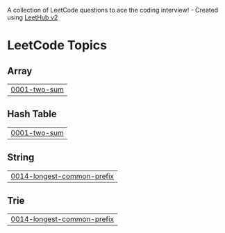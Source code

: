 A collection of LeetCode questions to ace the coding interview! - Created using [LeetHub v2](https://github.com/arunbhardwaj/LeetHub-2.0)
<!---LeetCode Topics Start-->
# LeetCode Topics
## Array
|  |
| ------- |
| [0001-two-sum](https://github.com/Shubhayang6/Leetcode_daily/tree/master/0001-two-sum) |
## Hash Table
|  |
| ------- |
| [0001-two-sum](https://github.com/Shubhayang6/Leetcode_daily/tree/master/0001-two-sum) |
## String
|  |
| ------- |
| [0014-longest-common-prefix](https://github.com/Shubhayang6/Leetcode_daily/tree/master/0014-longest-common-prefix) |
## Trie
|  |
| ------- |
| [0014-longest-common-prefix](https://github.com/Shubhayang6/Leetcode_daily/tree/master/0014-longest-common-prefix) |
<!---LeetCode Topics End-->
